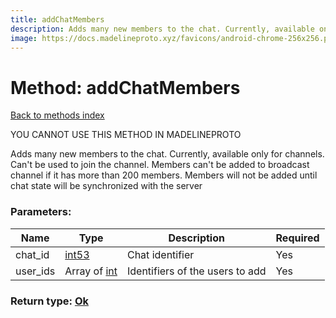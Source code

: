 ```yaml
---
title: addChatMembers
description: Adds many new members to the chat. Currently, available only for channels. Can't be used to join the channel. Members can't be added to broadcast channel if it has more than 200 members. Members will not be added until chat state will be synchronized with the server
image: https://docs.madelineproto.xyz/favicons/android-chrome-256x256.png
---
```

# Method: addChatMembers  
[Back to methods index](index.md)


YOU CANNOT USE THIS METHOD IN MADELINEPROTO


Adds many new members to the chat. Currently, available only for channels. Can't be used to join the channel. Members can't be added to broadcast channel if it has more than 200 members. Members will not be added until chat state will be synchronized with the server

### Parameters:

| Name     |    Type       | Description | Required |
|----------|---------------|-------------|----------|
|chat\_id|[int53](../types/int53.md) | Chat identifier | Yes|
|user\_ids|Array of [int](../types/int.md) | Identifiers of the users to add | Yes|


### Return type: [Ok](../types/Ok.md)


